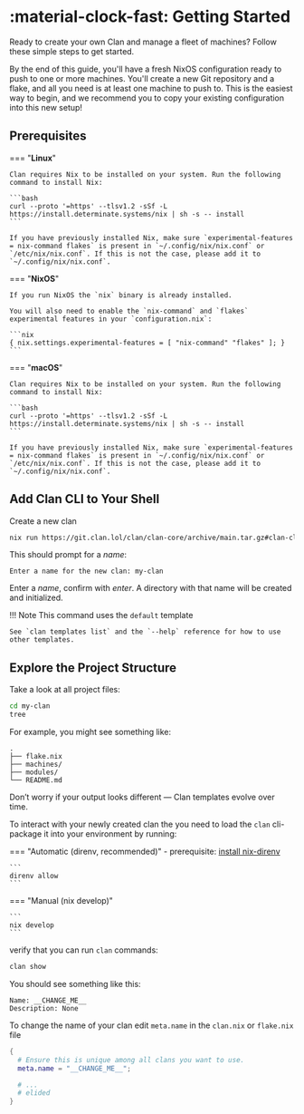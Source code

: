 # :material-clock-fast: Getting Started

Ready to create your own Clan and manage a fleet of machines? Follow these simple steps to get started.

By the end of this guide, you'll have a fresh NixOS configuration ready to push to one or more machines. You'll create a new Git repository and a flake, and all you need is at least one machine to push to. This is the easiest way to begin, and we recommend you to copy your existing configuration into this new setup!

## Prerequisites

=== "**Linux**"

    Clan requires Nix to be installed on your system. Run the following command to install Nix:

    ```bash
    curl --proto '=https' --tlsv1.2 -sSf -L https://install.determinate.systems/nix | sh -s -- install
    ```

    If you have previously installed Nix, make sure `experimental-features = nix-command flakes` is present in `~/.config/nix/nix.conf` or `/etc/nix/nix.conf`. If this is not the case, please add it to `~/.config/nix/nix.conf`.

=== "**NixOS**"

    If you run NixOS the `nix` binary is already installed.

    You will also need to enable the `nix-command` and `flakes` experimental features in your `configuration.nix`:

    ```nix
    { nix.settings.experimental-features = [ "nix-command" "flakes" ]; }
    ```

=== "**macOS**"

    Clan requires Nix to be installed on your system. Run the following command to install Nix:

    ```bash
    curl --proto '=https' --tlsv1.2 -sSf -L https://install.determinate.systems/nix | sh -s -- install
    ```

    If you have previously installed Nix, make sure `experimental-features = nix-command flakes` is present in `~/.config/nix/nix.conf` or `/etc/nix/nix.conf`. If this is not the case, please add it to `~/.config/nix/nix.conf`.

## Add Clan CLI to Your Shell

Create a new clan

```bash
nix run https://git.clan.lol/clan/clan-core/archive/main.tar.gz#clan-cli --refresh -- flakes create
```

This should prompt for a *name*:

```terminalSession
Enter a name for the new clan: my-clan
```

Enter a *name*, confirm with *enter*. A directory with that name will be created and initialized.

!!! Note
    This command uses the `default` template

    See `clan templates list` and the `--help` reference for how to use other templates.

## Explore the Project Structure

Take a look at all project files:

```bash
cd my-clan
tree
```

For example, you might see something like:

``` { .console .no-copy }
.
├── flake.nix
├── machines/
├── modules/
└── README.md
```

Don’t worry if your output looks different — Clan templates evolve over time.

To interact with your newly created clan the you need to load the `clan` cli-package it into your environment by running:

=== "Automatic (direnv, recommended)"
    - prerequisite: [install nix-direnv](https://github.com/nix-community/nix-direnv)

    ```
    direnv allow
    ```

=== "Manual (nix develop)"

    ```
    nix develop
    ```

verify that you can run `clan` commands:

```bash
clan show
```

You should see something like this:

```shellSession
Name: __CHANGE_ME__
Description: None
```

To change the name of your clan edit `meta.name` in the `clan.nix` or `flake.nix` file

```{.nix title="clan.nix" hl_lines="3"}
{
  # Ensure this is unique among all clans you want to use.
  meta.name = "__CHANGE_ME__";

  # ...
  # elided
}
```

